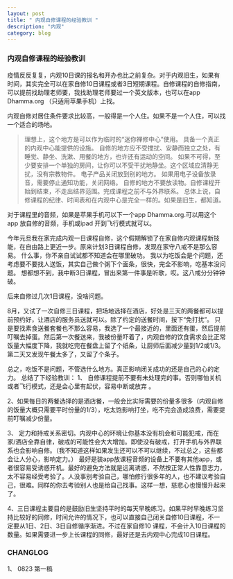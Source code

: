 ```yaml
---
layout: post
title: " 内观自修课程的经验教训 "
description: "内观"
category: blog
---
```


### 内观自修课程的经验教训

疫情反反复复，内观10日课的报名和开办也比之前复杂。对于内观旧生，如果有时间，其实完全可以在家自修10日课程或者3日短期课程。自修课程的自修指南，可以提前找助理老师要，我找助理老师要过一个英文版本，也可以在app Dhamma.org （只适用苹果手机）上找。

内观自修对居住条件要求比较高，一般得是一个人住。如果不是一个人住，可以找一个适合的场地。
> 理想上，这个地方是可以作为临时的“迷你禅修中心”使用。 具备一个真正的内观中心能提供的设施。 自修的地方应不受搅扰、安静而独立之处，有睡觉、静坐、洗漱、用餐的地方，也许还有运动的空间。 如果不可得，至少要安排一个单独的房间，让你可以不受干扰地静坐。这个区域应清静无扰，没有宗教物件。 电子产品关闭放到别的地方。 如果用电子设备放录音，需要停止通知功能，关闭网络。 自修的地方不要放读物。自修课程开始到结束，不走出结界范围。完成课程之前不与外界联系。
> 总体上说，自修课程的纪律、时间表和在内观中心是完全一样的。如果是旧生，都知道。

对于课程里的音频，如果是苹果手机可以下一个app Dhamma.org.可以用这个app 放自修的音频，手机或ipad 开到飞行模式就可以。

今年元旦我在家完成内观一日课程自修，这个假期解锁了在家自修内观课程新技能，在自由路上更近一步。原来计划3日课程自修，发现在家守八戒不是那么容易。 
什么事，你不亲自试试都不知道会在哪里破功。 我以为吃饭会是个问题，还考虑要不要找人送饭，其实自己做个粥下个面条，很快，完全不影响，吃基本没问题。 想都想不到，我中断3日课程，冒出来第一件事是听歌，哎。这八戒分分钟钟破。

后来自修过几次1日课程，没啥问题。

8月，又试了一次自修三日课程，把场地选择在酒店，好处是三天的两餐都可以提前预约好，让酒店的服务员送就可以。除了约定的送餐时间，按下“免打扰”。 只是要找素食送餐套餐也不那么容易，我选了一个最接近的，里面还有蛋，然后提前叮嘱去掉蛋。然后第一次餐送来，我被份量吓着了，内观自修的饮食需求会比正常饭量大幅度下降，我就吃完在餐盘上留了个纸条，让厨师后面减少量到1/2或1/3。第二天又发现午餐太多了，又留了个条子。

总之，吃饭不是问题，不管选什么地方。真正影响闭关成功的还是自己的心的定力。
总结了下经验教训：
1、 自修课程提前不要有未处理完的事。否则哪怕关机或者飞行模式，还是会心里有起伏，容易中断或放弃 。

2、如果每日的两餐选择的是酒店餐，一般会比实际需要的份量多很多（内观自修的饭量大概只需要平时份量的1/3），吃太饱影响打坐，吃不完会造成浪费，需要提前叮嘱减少份量。

3、 定力和持戒关系密切。内观中心的环境让你基本没有机会和可能犯戒，而在家/酒店全靠自律，破戒的可能性会大大增加。即使没有破戒，打开手机与外界联系也会影响自修。（我不知道这样如果发生还可以不可以继续，不过总之，这些都会让人分心，影响定力。） 最好是装app放课程音频的设备上不要有其他app，或者很容易受诱惑开机。最好的避免方法就是远离诱惑，不然按正常人性靠意志力，太不容易经受考验了。人没事别考验自己，哪怕修行很多年的人，也不建议考验自己，很难。同样的你去考验别人也是给自己找事。这样一想，慈悲心也慢慢升起来了。

4、三日课程主要目的是鼓励旧生坚持平时的每天早晚练习。如果平时早晚练习坚持比较好的同修，时间允许的情况下，也可以直接自己闭关自修10日课程，不一定要从1日、2日、3日自修循序渐进。不过在家自修10 课程，不会计入10日课程的数量。如果需要进一步上长课程的同修，最好还是去内观中心完成10日课程。 


### CHANGLOG
1、 0823 第一稿
